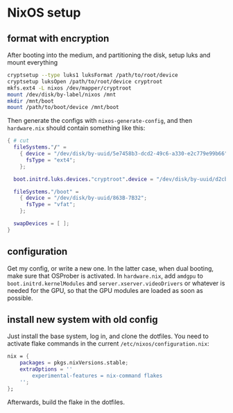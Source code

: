# NixOS setup

## format with encryption

After booting into the medium, and partitioning the disk, setup luks and mount everything

```bash
cryptsetup --type luks1 luksFormat /path/to/root/device
cryptsetup luksOpen /path/to/root/device cryptroot
mkfs.ext4 -L nixos /dev/mapper/cryptroot
mount /dev/disk/by-label/nixos /mnt
mkdir /mnt/boot
mount /path/to/boot/device /mnt/boot
```

Then generate the configs with `nixos-generate-config`, and then `hardware.nix` should contain something like this:

```nix
{ # cut
  fileSystems."/" =
    { device = "/dev/disk/by-uuid/5e7458b3-dcd2-49c6-a330-e2c779e99b66";
      fsType = "ext4";
    };

  boot.initrd.luks.devices."cryptroot".device = "/dev/disk/by-uuid/d2cb12f8-67e3-4725-86c3-0b5c7ebee3a6";

  fileSystems."/boot" =
    { device = "/dev/disk/by-uuid/863B-7B32";
      fsType = "vfat";
    };

  swapDevices = [ ];
}
```

## configuration

Get my config, or write a new one.
In the latter case, when dual booting, make sure that OSProber is activated.
In `hardware.nix`, add `amdgpu` to `boot.initrd.kernelModules` and `server.xserver.videoDrivers` or
whatever is needed for the GPU, so that the GPU modules are loaded as soon as possible.

## install new system with old config

Just install the base system, log in, and clone the dotfiles.
You need to activate flake commands in the current `/etc/nixos/configuration.nix`:

```nix
nix = {
    packages = pkgs.nixVersions.stable;
    extraOptions = ''
        experimental-features = nix-command flakes
    '';
};
```

Afterwards, build the flake in the dotfiles.


